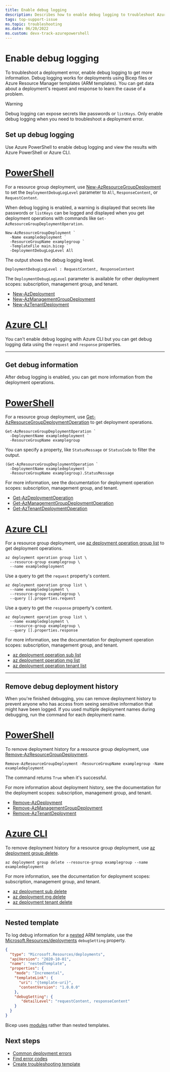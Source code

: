 ```yaml
---
title: Enable debug logging
description: Describes how to enable debug logging to troubleshoot Azure resources deployed with Bicep files or Azure Resource Manager templates (ARM templates).
tags: top-support-issue
ms.topic: troubleshooting
ms.date: 06/20/2022
ms.custom: devx-track-azurepowershell
---
```


# Enable debug logging

To troubleshoot a deployment error, enable debug logging to get more information. Debug logging works for deployments using Bicep files or Azure Resource Manager templates (ARM templates). You can get data about a deployment's request and response to learn the cause of a problem.

> [!WARNING]
> Debug logging can expose secrets like passwords or `listKeys`. Only enable debug logging when you need to troubleshoot a deployment error.

## Set up debug logging

Use Azure PowerShell to enable debug logging and view the results with Azure PowerShell or Azure CLI.

# [PowerShell](#tab/azure-powershell)

For a resource group deployment, use [New-AzResourceGroupDeployment](/powershell/module/az.resources/new-azresourcegroupdeployment) to set the `DeploymentDebugLogLevel` parameter to `All`, `ResponseContent`, or `RequestContent`.

When debug logging is enabled, a warning is displayed that secrets like passwords or `listKeys` can be logged and displayed when you get deployment operations with commands like `Get-AzResourceGroupDeploymentOperation`.


```azurepowershell
New-AzResourceGroupDeployment `
  -Name exampledeployment `
  -ResourceGroupName examplegroup `
  -TemplateFile main.bicep `
  -DeploymentDebugLogLevel All
```

The output shows the debug logging level.

```Output
DeploymentDebugLogLevel : RequestContent, ResponseContent
```

The `DeploymentDebugLogLevel` parameter is available for other deployment scopes: subscription, management group, and tenant.

- [New-AzDeployment](/powershell/module/az.resources/new-azdeployment)
- [New-AzManagementGroupDeployment](/powershell/module/az.resources/new-azmanagementgroupdeployment)
- [New-AzTenantDeployment](/powershell/module/az.resources/new-aztenantdeployment)

# [Azure CLI](#tab/azure-cli)

You can't enable debug logging with Azure CLI but you can get debug logging data using the `request` and `response` properties.


---


## Get debug information

After debug logging is enabled, you can get more information from the deployment operations.

# [PowerShell](#tab/azure-powershell)

For a resource group deployment, use [Get-AzResourceGroupDeploymentOperation](/powershell/module/az.resources/get-azresourcegroupdeploymentoperation) to get deployment operations.

```azurepowershell
Get-AzResourceGroupDeploymentOperation `
  -DeploymentName exampledeployment `
  -ResourceGroupName examplegroup
```

You can specify a property, like `StatusMessage` or `StatusCode` to filter the output.

```azurepowershell
(Get-AzResourceGroupDeploymentOperation `
  -DeploymentName exampledeployment `
  -ResourceGroupName examplegroup).StatusMessage
```

For more information, see the documentation for deployment operation scopes: subscription, management group, and tenant.

- [Get-AzDeploymentOperation](/powershell/module/az.resources/get-azdeploymentoperation)
- [Get-AzManagementGroupDeploymentOperation](/powershell/module/az.resources/get-azmanagementgroupdeploymentoperation)
- [Get-AzTenantDeploymentOperation](/powershell/module/az.resources/get-aztenantdeploymentoperation)

# [Azure CLI](#tab/azure-cli)

For a resource group deployment, use [az deployment operation group list](/cli/azure/deployment/operation/group#az-deployment-operation-group-list) to get deployment operations.


```azurecli
az deployment operation group list \
  --resource-group examplegroup \
  --name exampledeployment
```

Use a query to get the `request` property's content.

```azurecli
az deployment operation group list \
  --name exampledeployment \
  --resource-group examplegroup \
  --query [].properties.request
```

Use a query to get the `response` property's content.

```azurecli
az deployment operation group list \
  --name exampledeployment \
  --resource-group examplegroup \
  --query [].properties.response
```

For more information, see the documentation for deployment operation scopes: subscription, management group, and tenant.

- [az deployment operation sub list](/cli/azure/deployment/operation/sub#az-deployment-operation-sub-list)
- [az deployment operation mg list](/cli/azure/deployment/operation/mg#az-deployment-operation-mg-list)
- [az deployment operation tenant list](/cli/azure/deployment/operation/tenant#az-deployment-operation-tenant-list)


---

## Remove debug deployment history

When you're finished debugging, you can remove deployment history to prevent anyone who has access from seeing sensitive information that might have been logged. If you used multiple deployment names during debugging, run the command for each deployment name.

# [PowerShell](#tab/azure-powershell)

To remove deployment history for a resource group deployment, use [Remove-AzResourceGroupDeployment](/powershell/module/az.resources/remove-azresourcegroupdeployment).

```azurepowershell
Remove-AzResourceGroupDeployment -ResourceGroupName examplegroup -Name exampledeployment
```

The command returns `True` when it's successful.

For more information about deployment history, see the documentation for the deployment scopes: subscription, management group, and tenant.

- [Remove-AzDeployment](/powershell/module/az.resources/remove-azdeployment)
- [Remove-AzManagementGroupDeployment](/powershell/module/az.resources/remove-azmanagementgroupdeployment)
- [Remove-AzTenantDeployment](/powershell/module/az.resources/remove-aztenantdeployment)


# [Azure CLI](#tab/azure-cli)

To remove deployment history for a resource group deployment, use [az deployment group delete](/cli/azure/deployment/group#az-deployment-group-delete).

```azurecli
az deployment group delete --resource-group examplegroup --name exampledeployment
```

For more information, see the documentation for deployment scopes: subscription, management group, and tenant.

- [az deployment sub delete](/cli/azure/deployment/sub#az-deployment-sub-delete)
- [az deployment mg delete](/cli/azure/deployment/mg#az-deployment-mg-delete)
- [az deployment tenant delete](/cli/azure/deployment/tenant#az-deployment-tenant-delete)


---

## Nested template

To log debug information for a [nested](../templates/linked-templates.md#nested-template) ARM template, use the [Microsoft.Resources/deployments](/azure/templates/microsoft.resources/deployments) `debugSetting` property.

```json
{
  "type": "Microsoft.Resources/deployments",
  "apiVersion": "2020-10-01",
  "name": "nestedTemplate",
  "properties": {
    "mode": "Incremental",
    "templateLink": {
      "uri": "{template-uri}",
      "contentVersion": "1.0.0.0"
    },
    "debugSetting": {
       "detailLevel": "requestContent, responseContent"
    }
  }
}
```

Bicep uses [modules](../bicep/modules.md) rather than nested templates.

## Next steps

- [Common deployment errors](common-deployment-errors.md)
- [Find error codes](find-error-code.md)
- [Create troubleshooting template](create-troubleshooting-template.md)
